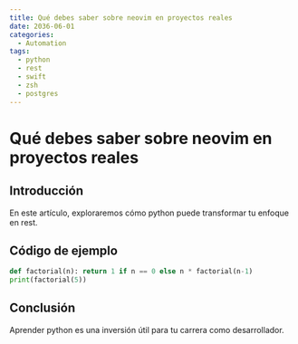 ```yaml
---
title: Qué debes saber sobre neovim en proyectos reales
date: 2036-06-01
categories:
  - Automation
tags:
  - python
  - rest
  - swift
  - zsh
  - postgres
---
```


# Qué debes saber sobre neovim en proyectos reales

## Introducción

En este artículo, exploraremos cómo python puede transformar tu enfoque en rest.

## Código de ejemplo

```python
def factorial(n): return 1 if n == 0 else n * factorial(n-1)
print(factorial(5))
```

## Conclusión

Aprender python es una inversión útil para tu carrera como desarrollador.